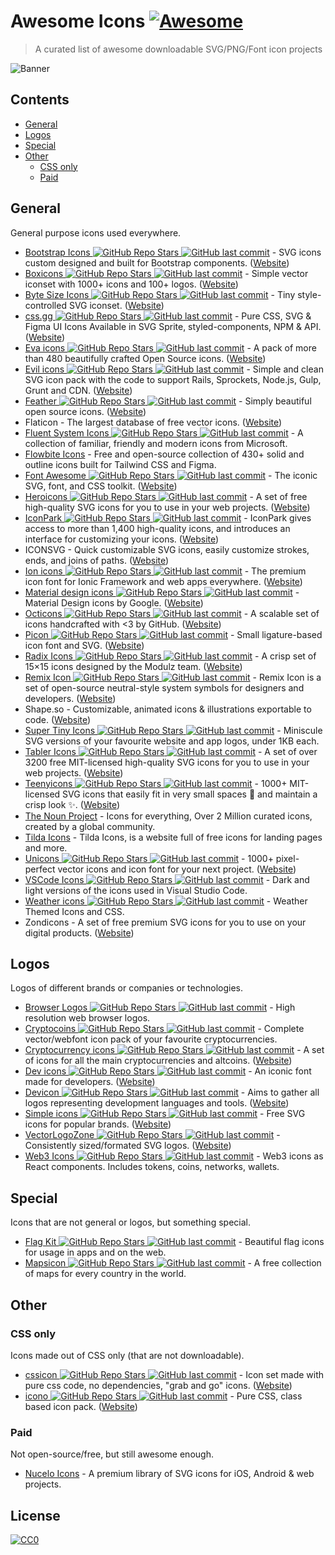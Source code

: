 # Awesome Icons [![Awesome](https://awesome.re/badge.svg)](https://awesome.re)

> A curated list of awesome downloadable SVG/PNG/Font icon projects

![Banner](https://github.com/notlmn/awesome-icons/raw/master/media/banner.png)

## Contents

- [General](#general)
- [Logos](#logos)
- [Special](#special)
- [Other](#other)
  - [CSS only](#css-only)
  - [Paid](#paid)

## General

General purpose icons used everywhere.

- [Bootstrap Icons ![GitHub Repo Stars](https://img.shields.io/github/stars/twbs/icons) ![GitHub last commit](https://img.shields.io/github/last-commit/twbs/icons)](https://github.com/twbs/icons#readme) - SVG icons custom designed and built for Bootstrap components. ([Website](https://icons.getbootstrap.com/))
- [Boxicons ![GitHub Repo Stars](https://img.shields.io/github/stars/atisawd/boxicons) ![GitHub last commit](https://img.shields.io/github/last-commit/atisawd/boxicons)](https://github.com/atisawd/boxicons#readme) - Simple vector iconset with 1000+ icons and 100+ logos. ([Website](https://boxicons.com/))
- [Byte Size Icons ![GitHub Repo Stars](https://img.shields.io/github/stars/danklammer/bytesize-icons) ![GitHub last commit](https://img.shields.io/github/last-commit/danklammer/bytesize-icons)](https://github.com/danklammer/bytesize-icons#readme) - Tiny style-controlled SVG iconset. ([Website](https://danklammer.com/bytesize-icons))
- [css.gg ![GitHub Repo Stars](https://img.shields.io/github/stars/astrit/css.gg) ![GitHub last commit](https://img.shields.io/github/last-commit/astrit/css.gg)](https://github.com/astrit/css.gg#readme) - Pure CSS, SVG & Figma UI Icons Available in SVG Sprite, styled-components, NPM & API. ([Website](https://css.gg))
- [Eva icons ![GitHub Repo Stars](https://img.shields.io/github/stars/akveo/eva-icons) ![GitHub last commit](https://img.shields.io/github/last-commit/akveo/eva-icons)](https://github.com/akveo/eva-icons#readme) - A pack of more than 480 beautifully crafted Open Source icons. ([Website](https://akveo.github.io/eva-icons))
- [Evil icons ![GitHub Repo Stars](https://img.shields.io/github/stars/evil-icons/evil-icons) ![GitHub last commit](https://img.shields.io/github/last-commit/evil-icons/evil-icons)](https://github.com/evil-icons/evil-icons#readme) - Simple and clean SVG icon pack with the code to support Rails, Sprockets, Node.js, Gulp, Grunt and CDN. ([Website](http://evil-icons.io))
- [Feather ![GitHub Repo Stars](https://img.shields.io/github/stars/feathericons/feather) ![GitHub last commit](https://img.shields.io/github/last-commit/feathericons/feather)](https://github.com/feathericons/feather#readme) - Simply beautiful open source icons. ([Website](https://feathericons.com))
- Flaticon - The largest database of free vector icons. ([Website](https://flaticon.com))
- [Fluent System Icons ![GitHub Repo Stars](https://img.shields.io/github/stars/microsoft/fluentui-system-icons) ![GitHub last commit](https://img.shields.io/github/last-commit/microsoft/fluentui-system-icons)](https://github.com/microsoft/fluentui-system-icons#fluent-system-icons) - A collection of familiar, friendly and modern icons from Microsoft.
- [Flowbite Icons](https://flowbite.com/icons/) - Free and open-source collection of 430+ solid and outline icons built for Tailwind CSS and Figma.
- [Font Awesome ![GitHub Repo Stars](https://img.shields.io/github/stars/FortAwesome/Font-Awesome) ![GitHub last commit](https://img.shields.io/github/last-commit/FortAwesome/Font-Awesome)](https://github.com/FortAwesome/Font-Awesome#readme) - The iconic SVG, font, and CSS toolkit. ([Website](https://fontawesome.com))
- [Heroicons ![GitHub Repo Stars](https://img.shields.io/github/stars/refactoringui/heroicons) ![GitHub last commit](https://img.shields.io/github/last-commit/refactoringui/heroicons)](https://github.com/refactoringui/heroicons#readme) - A set of free high-quality SVG icons for you to use in your web projects. ([Website](https://heroicons.dev))
- [IconPark ![GitHub Repo Stars](https://img.shields.io/github/stars/bytedance/IconPark) ![GitHub last commit](https://img.shields.io/github/last-commit/bytedance/IconPark)](https://github.com/bytedance/IconPark#readme) - IconPark gives access to more than 1,400 high-quality icons, and introduces an interface for customizing your icons. ([Website](https://iconpark.bytedance.com))
- ICONSVG - Quick customizable SVG icons, easily customize strokes, ends, and joins of paths. ([Website](https://iconsvg.xyz))
- [Ion icons ![GitHub Repo Stars](https://img.shields.io/github/stars/ionic-team/ionicons) ![GitHub last commit](https://img.shields.io/github/last-commit/ionic-team/ionicons)](https://github.com/ionic-team/ionicons#readme) - The premium icon font for Ionic Framework and web apps everywhere. ([Website](https://ionicons.com))
- [Material design icons ![GitHub Repo Stars](https://img.shields.io/github/stars/google/material-design-icons) ![GitHub last commit](https://img.shields.io/github/last-commit/google/material-design-icons)](https://github.com/google/material-design-icons#readme) - Material Design icons by Google. ([Website](https://fonts.google.com/icons))
- [Octicons ![GitHub Repo Stars](https://img.shields.io/github/stars/primer/octicons) ![GitHub last commit](https://img.shields.io/github/last-commit/primer/octicons)](https://github.com/primer/octicons#readme) - A scalable set of icons handcrafted with <3 by GitHub. ([Website](https://octicons.github.com))
- [Picon ![GitHub Repo Stars](https://img.shields.io/github/stars/yne/picon) ![GitHub last commit](https://img.shields.io/github/last-commit/yne/picon)](https://github.com/yne/picon#readme) - Small ligature-based icon font and SVG. ([Website](https://yne.fr/picon))
- [Radix Icons ![GitHub Repo Stars](https://img.shields.io/github/stars/radix-ui/icons) ![GitHub last commit](https://img.shields.io/github/last-commit/radix-ui/icons)](https://github.com/radix-ui/icons) - A crisp set of 15×15 icons designed by the Modulz team. ([Website](https://icons.modulz.app/))
- [Remix Icon ![GitHub Repo Stars](https://img.shields.io/github/stars/Remix-Design/RemixIcon) ![GitHub last commit](https://img.shields.io/github/last-commit/Remix-Design/RemixIcon)](https://github.com/Remix-Design/RemixIcon#readme) - Remix Icon is a set of open-source neutral-style system symbols for designers and developers. ([Website](https://remixicon.com))
- Shape.so - Customizable, animated icons & illustrations exportable to code. ([Website](https://shape.so))
- [Super Tiny Icons ![GitHub Repo Stars](https://img.shields.io/github/stars/edent/SuperTinyIcons) ![GitHub last commit](https://img.shields.io/github/last-commit/edent/SuperTinyIcons)](https://github.com/edent/SuperTinyIcons#readme) - Miniscule SVG versions of your favourite website and app logos, under 1KB each.
- [Tabler Icons ![GitHub Repo Stars](https://img.shields.io/github/stars/tabler/tabler-icons) ![GitHub last commit](https://img.shields.io/github/last-commit/tabler/tabler-icons)](https://github.com/tabler/tabler-icons) - A set of over 3200 free MIT-licensed high-quality SVG icons for you to use in your web projects. ([Website](https://tabler-icons.io))
- [Teenyicons ![GitHub Repo Stars](https://img.shields.io/github/stars/teenyicons/teenyicons) ![GitHub last commit](https://img.shields.io/github/last-commit/teenyicons/teenyicons)](https://github.com/teenyicons/teenyicons) - 1000+ MIT-licensed SVG icons that easily fit in very small spaces :pinching_hand: and maintain a crisp look :sparkles:. ([Website](https://teenyicons.com))
- [The Noun Project](https://thenounproject.com/) - Icons for everything, Over 2 Million curated icons, created by a global community.
- [Tilda Icons](https://tilda.cc/free-icons) - Tilda Icons, is a website full of free icons for landing pages and more.
- [Unicons ![GitHub Repo Stars](https://img.shields.io/github/stars/iconscout/unicons) ![GitHub last commit](https://img.shields.io/github/last-commit/iconscout/unicons)](https://github.com/iconscout/unicons) - 1000+ pixel-perfect vector icons and icon font for your next project. ([Website](https://iconscout.com/unicons))
- [VSCode Icons ![GitHub Repo Stars](https://img.shields.io/github/stars/microsoft/vscode-icons) ![GitHub last commit](https://img.shields.io/github/last-commit/microsoft/vscode-icons)](https://github.com/microsoft/vscode-icons#readme) - Dark and light versions of the icons used in Visual Studio Code.
- [Weather icons ![GitHub Repo Stars](https://img.shields.io/github/stars/erikflowers/weather-icons) ![GitHub last commit](https://img.shields.io/github/last-commit/erikflowers/weather-icons)](https://github.com/erikflowers/weather-icons#readme) - Weather Themed Icons and CSS.
- Zondicons - A set of free premium SVG icons for you to use on your digital products. ([Website](http://www.zondicons.com))

## Logos

Logos of different brands or companies or technologies.

- [Browser Logos ![GitHub Repo Stars](https://img.shields.io/github/stars/alrra/browser-logos) ![GitHub last commit](https://img.shields.io/github/last-commit/alrra/browser-logos)](https://github.com/alrra/browser-logos#readme) - High resolution web browser logos.
- [Cryptocoins ![GitHub Repo Stars](https://img.shields.io/github/stars/AllienWorks/cryptocoins) ![GitHub last commit](https://img.shields.io/github/last-commit/AllienWorks/cryptocoins)](https://github.com/AllienWorks/cryptocoins#readme) - Complete vector/webfont icon pack of your favourite cryptocurrencies.
- [Cryptocurrency icons ![GitHub Repo Stars](https://img.shields.io/github/stars/atomiclabs/cryptocurrency-icons) ![GitHub last commit](https://img.shields.io/github/last-commit/atomiclabs/cryptocurrency-icons)](https://github.com/atomiclabs/cryptocurrency-icons#readme) - A set of icons for all the main cryptocurrencies and altcoins. ([Website](http://cryptoicons.co))
- [Dev icons ![GitHub Repo Stars](https://img.shields.io/github/stars/vorillaz/devicons) ![GitHub last commit](https://img.shields.io/github/last-commit/vorillaz/devicons)](https://github.com/vorillaz/devicons#readme) - An iconic font made for developers. ([Website](http://vorillaz.github.io/devicons))
- [Devicon ![GitHub Repo Stars](https://img.shields.io/github/stars/devicons/devicon) ![GitHub last commit](https://img.shields.io/github/last-commit/devicons/devicon)](https://github.com/devicons/devicon#readme) - Aims to gather all logos representing development languages and tools. ([Website](https://devicons.github.io/devicon))
- [Simple icons ![GitHub Repo Stars](https://img.shields.io/github/stars/simple-icons/simple-icons) ![GitHub last commit](https://img.shields.io/github/last-commit/simple-icons/simple-icons)](https://github.com/simple-icons/simple-icons#readme) - Free SVG icons for popular brands. ([Website](https://simpleicons.org))
- [VectorLogoZone ![GitHub Repo Stars](https://img.shields.io/github/stars/VectorLogoZone/vectorlogozone) ![GitHub last commit](https://img.shields.io/github/last-commit/VectorLogoZone/vectorlogozone)](https://github.com/VectorLogoZone/vectorlogozone#readme) - Consistently sized/formated SVG logos. ([Website](https://www.vectorlogo.zone/))
- [Web3 Icons ![GitHub Repo Stars](https://img.shields.io/github/stars/0xa3k5/web3icons) ![GitHub last commit](https://img.shields.io/github/last-commit/0xa3k5/web3icons)](https://github.com/0xa3k5/web3icons#readme) - Web3 icons as React components. Includes tokens, coins, networks, wallets.

## Special

Icons that are not general or logos, but something special.

- [Flag Kit ![GitHub Repo Stars](https://img.shields.io/github/stars/madebybowtie/FlagKit) ![GitHub last commit](https://img.shields.io/github/last-commit/madebybowtie/FlagKit)](https://github.com/madebybowtie/FlagKit#readme) - Beautiful flag icons for usage in apps and on the web.
- [Mapsicon ![GitHub Repo Stars](https://img.shields.io/github/stars/djaiss/mapsicon) ![GitHub last commit](https://img.shields.io/github/last-commit/djaiss/mapsicon)](https://github.com/djaiss/mapsicon#readme) - A free collection of maps for every country in the world.

## Other

### CSS only

Icons made out of CSS only (that are not downloadable).

- [cssicon ![GitHub Repo Stars](https://img.shields.io/github/stars/wentin/cssicon) ![GitHub last commit](https://img.shields.io/github/last-commit/wentin/cssicon)](https://github.com/wentin/cssicon#readme) - Icon set made with pure css code, no dependencies, "grab and go" icons. ([Website](https://cssicon.space))
- [icono ![GitHub Repo Stars](https://img.shields.io/github/stars/saeedalipoor/icono) ![GitHub last commit](https://img.shields.io/github/last-commit/saeedalipoor/icono)](https://github.com/saeedalipoor/icono#readme) - Pure CSS, class based icon pack. ([Website](https://saeedalipoor.github.io/icono))

### Paid

Not open-source/free, but still awesome enough.

- [Nucelo Icons](https://nucleoapp.com/premium-icons) - A premium library of SVG icons for iOS, Android & web projects.

## License

[![CC0](https://mirrors.creativecommons.org/presskit/buttons/88x31/svg/cc-zero.svg)](https://creativecommons.org/publicdomain/zero/1.0/)
